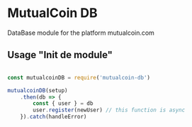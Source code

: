 # MutualCoin DB

DataBase module for the platform mutualcoin.com

## Usage "Init de module"

``` js

const mutualcoinDB = require('mutualcoin-db')

mutualcoinDB(setup)
    .then(db => {
        const { user } = db
        user.register(newUser) // this function is async
    }).catch(handleError)

```